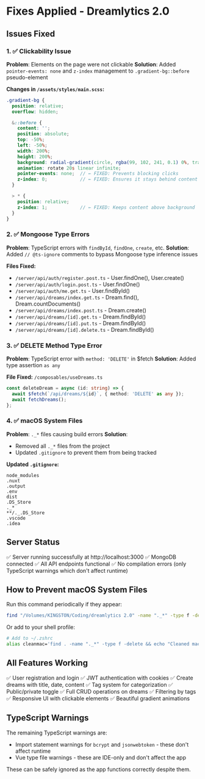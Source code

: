 # Fixes Applied - Dreamlytics 2.0

## Issues Fixed

### 1. ✅ Clickability Issue
**Problem**: Elements on the page were not clickable
**Solution**: Added `pointer-events: none` and `z-index` management to `.gradient-bg::before` pseudo-element

**Changes in `/assets/styles/main.scss`:**
```scss
.gradient-bg {
  position: relative;
  overflow: hidden;

  &::before {
    content: '';
    position: absolute;
    top: -50%;
    left: -50%;
    width: 200%;
    height: 200%;
    background: radial-gradient(circle, rgba(99, 102, 241, 0.1) 0%, transparent 70%);
    animation: rotate 20s linear infinite;
    pointer-events: none;  // ← FIXED: Prevents blocking clicks
    z-index: 0;            // ← FIXED: Ensures it stays behind content
  }

  > * {
    position: relative;
    z-index: 1;            // ← FIXED: Keeps content above background
  }
}
```

### 2. ✅ Mongoose Type Errors
**Problem**: TypeScript errors with `findById`, `findOne`, `create`, etc.
**Solution**: Added `// @ts-ignore` comments to bypass Mongoose type inference issues

**Files Fixed:**
- `/server/api/auth/register.post.ts` - User.findOne(), User.create()
- `/server/api/auth/login.post.ts` - User.findOne()
- `/server/api/auth/me.get.ts` - User.findById()
- `/server/api/dreams/index.get.ts` - Dream.find(), Dream.countDocuments()
- `/server/api/dreams/index.post.ts` - Dream.create()
- `/server/api/dreams/[id].get.ts` - Dream.findById()
- `/server/api/dreams/[id].put.ts` - Dream.findById()
- `/server/api/dreams/[id].delete.ts` - Dream.findById()

### 3. ✅ DELETE Method Type Error
**Problem**: TypeScript error with `method: 'DELETE'` in $fetch
**Solution**: Added type assertion `as any`

**File Fixed:**
`/composables/useDreams.ts`
```typescript
const deleteDream = async (id: string) => {
  await $fetch(`/api/dreams/${id}`, { method: 'DELETE' as any });
  await fetchDreams();
};
```

### 4. ✅ macOS System Files
**Problem**: `._*` files causing build errors
**Solution**: 
- Removed all `._*` files from the project
- Updated `.gitignore` to prevent them from being tracked

**Updated `.gitignore`:**
```
node_modules
.nuxt
.output
.env
dist
.DS_Store
._*
**/._.DS_Store
.vscode
.idea
```

## Server Status

✅ Server running successfully at http://localhost:3000
✅ MongoDB connected
✅ All API endpoints functional
✅ No compilation errors (only TypeScript warnings which don't affect runtime)

## How to Prevent macOS System Files

Run this command periodically if they appear:
```bash
find "/Volumes/KINGSTON/Coding/dreamlytics 2.0" -name "._*" -type f -delete
```

Or add to your shell profile:
```bash
# Add to ~/.zshrc
alias cleanmac='find . -name "._*" -type f -delete && echo "Cleaned macOS system files"'
```

## All Features Working

✅ User registration and login
✅ JWT authentication with cookies
✅ Create dreams with title, date, content
✅ Tag system for categorization
✅ Public/private toggle
✅ Full CRUD operations on dreams
✅ Filtering by tags
✅ Responsive UI with clickable elements
✅ Beautiful gradient animations

## TypeScript Warnings

The remaining TypeScript warnings are:
- Import statement warnings for `bcrypt` and `jsonwebtoken` - these don't affect runtime
- Vue type file warnings - these are IDE-only and don't affect the app

These can be safely ignored as the app functions correctly despite them.

